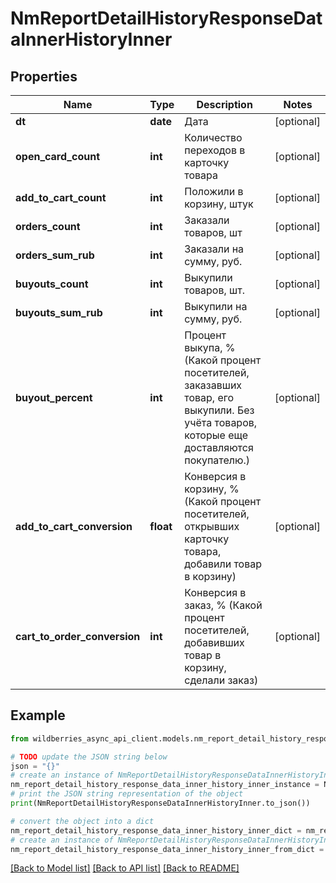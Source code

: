 # NmReportDetailHistoryResponseDataInnerHistoryInner


## Properties

Name | Type | Description | Notes
------------ | ------------- | ------------- | -------------
**dt** | **date** | Дата | [optional] 
**open_card_count** | **int** | Количество переходов в карточку товара | [optional] 
**add_to_cart_count** | **int** | Положили в корзину, штук | [optional] 
**orders_count** | **int** | Заказали товаров, шт | [optional] 
**orders_sum_rub** | **int** | Заказали на сумму, руб. | [optional] 
**buyouts_count** | **int** | Выкупили товаров, шт. | [optional] 
**buyouts_sum_rub** | **int** | Выкупили на сумму, руб. | [optional] 
**buyout_percent** | **int** | Процент выкупа, % (Какой процент посетителей, заказавших товар, его выкупили. Без учёта товаров, которые еще доставляются покупателю.) | [optional] 
**add_to_cart_conversion** | **float** | Конверсия в корзину, % (Какой процент посетителей, открывших карточку товара, добавили товар в корзину) | [optional] 
**cart_to_order_conversion** | **int** | Конверсия в заказ, % (Какой процент посетителей, добавивших товар в корзину, сделали заказ) | [optional] 

## Example

```python
from wildberries_async_api_client.models.nm_report_detail_history_response_data_inner_history_inner import NmReportDetailHistoryResponseDataInnerHistoryInner

# TODO update the JSON string below
json = "{}"
# create an instance of NmReportDetailHistoryResponseDataInnerHistoryInner from a JSON string
nm_report_detail_history_response_data_inner_history_inner_instance = NmReportDetailHistoryResponseDataInnerHistoryInner.from_json(json)
# print the JSON string representation of the object
print(NmReportDetailHistoryResponseDataInnerHistoryInner.to_json())

# convert the object into a dict
nm_report_detail_history_response_data_inner_history_inner_dict = nm_report_detail_history_response_data_inner_history_inner_instance.to_dict()
# create an instance of NmReportDetailHistoryResponseDataInnerHistoryInner from a dict
nm_report_detail_history_response_data_inner_history_inner_from_dict = NmReportDetailHistoryResponseDataInnerHistoryInner.from_dict(nm_report_detail_history_response_data_inner_history_inner_dict)
```
[[Back to Model list]](../README.md#documentation-for-models) [[Back to API list]](../README.md#documentation-for-api-endpoints) [[Back to README]](../README.md)


